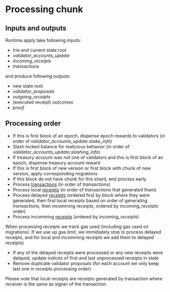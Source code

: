 # Processing chunk

## Inputs and outputs

Runtime.apply take following inputs:
* trie and current state root
* *validator_accounts_update*
* *incoming_receipts*
* *transactions*

and produce following outputs:
* new state root
* *validator_proposals*
* *outgoing_receipts*
* (executed receipt) *outcomes*
* *proof*

## Processing order

* If this is first block of an epoch, dispense epoch rewards to validators (in order of *validator_accounts_update.stake_info*)
* Slash locked balance for malicious behavior (in order of *validator_accounts_update.slashing_info*)
* If treasury account was not one of validators and this is first block of an epoch, dispense treasury account reward
* If this is first block of new version or first block with chunk of new version, apply corresponding migrations
* If this block do not have chunk for this shard, end process early
* Process [transactions](RuntimeSpec/Transactions.md) (in order of *transactions*)
* Process local [receipts](RuntimeSpec/Receipts.md) (in order of *transactions* that generated them)
* Process delayed [receipts](RuntimeSpec/Receipts.md) (ordered first by block where they were generated, then first local receipts based on order of generating *transactions*,
then incomming receipts, ordered by *incoming_receipts* order)
* Process incomming [receipts](RuntimeSpec/Receipts.md) (ordered by *incoming_receipts*)

When processing receipts we track gas used (including gas used on migrations). If we use up gas limit, we immidiately stop to process delayed receipts, and for local and incomming
receipts we add them to delayed receipts)

* If any of the delayed receipts were processed or any new receipts were delayed, update indices of first and last unprocessed receipts in state
* Remove duplicate validator proposals (for each account we only keep last one in receipts processing order)

Please note that local receipts are receipts generated by transaction where receiver is the same as signer of the transaction
